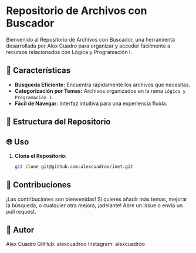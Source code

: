 # Repositorio de Archivos con Buscador

Bienvenido al Repositorio de Archivos con Buscador, una herramienta desarrollada por Alex Cuadro para organizar y acceder fácilmente a recursos relacionados con Lógica y Programación I.

## 🚀 Características

- **Búsqueda Eficiente:** Encuentra rápidamente los archivos que necesitas.
- **Categorización por Temas:** Archivos organizados en la rama `Lógica y Programación I`.
- **Fácil de Navegar:** Interfaz intuitiva para una experiencia fluida.

## 📂 Estructura del Repositorio



## 🌐 Uso

1. **Clona el Repositorio:**
   ```bash
   git clone git@github.com:alexcuadroo/inet.git

## 🤝 Contribuciones
¡Las contribuciones son bienvenidas! Si quieres añadir más temas, mejorar la búsqueda, o cualquier otra mejora, ¡adelante! Abre un issue o envía un pull request.

## 👤 Autor
Alex Cuadro
GitHub: alexcuadroo
Instagram: alexcuadroo
